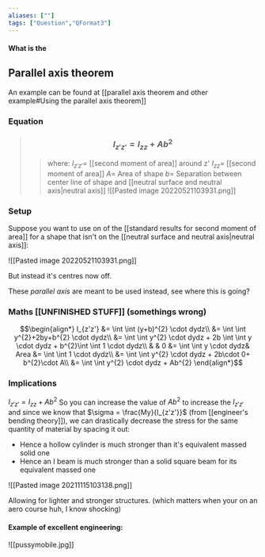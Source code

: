 ```yaml
---
aliases: [""]
tags: ["Question","QFormat3"]
---
```


#### What is the
## Parallel axis theorem
An example can be found at [[parallel axis theorem and other example#Using the parallel axis theorem]]
### Equation

> ### $$ I_{z'z'} = I_{zz} + Ab^{2} $$ 
>> where:
>> $I_{z'z'}=$ [[second moment of area]] around z'
>> $I_{zz}=$ [[second moment of area]]
>> $A=$ Area of shape
>> $b=$ Separation between center line of shape and [[neutral surface and neutral axis|neutral axis]]
>> ![[Pasted image 20220521103931.png]]


### Setup
Suppose you want to use on of the [[standard results for second moment of area]] for a shape that isn't on the [[neutral surface and neutral axis|neutral axis]]:

![[Pasted image 20220521103931.png]]

But instead it's centres now off.

These *parallel axis* are meant to be used instead, see where this is going?

### Maths [[UNFINISHED STUFF]] (somethings wrong)
$$\begin{align*}
   I_{z'z'} &= \int \int (y+b)^{2} \cdot dydz\\
&= \int \int   y^{2}+2by+b^{2}   \cdot dydz\\
&= \int \int   y^{2}   \cdot dydz + 2b \int \int  y  \cdot dydz + b^{2}\int \int 1 \cdot dydz\\
& & 0 &= \int \int  y  \cdot dydz& Area &= \int \int 1 \cdot dydz\\
&= \int \int   y^{2}   \cdot dydz + 2b\cdot 0+ b^{2}\cdot A\\
&= \int \int   y^{2}   \cdot dydz + Ab^{2}
\end{align*}$$

### Implications
$I_{z'z'} = I_{zz} + Ab^{2}$ So you can increase the value of $Ab^{2}$ to increase the $I_{z'z'}$ and since we know that $\sigma = \frac{My}{I_{z'z'}}$ (from [[engineer's bending theory]]), we can drastically decrease the stress for the same quantity of material by spacing it out:

- Hence a hollow cylinder is much stronger than it's equivalent massed solid one
- Hence an I beam is much stronger than a solid square beam for its equivalent massed one

![[Pasted image 20211115103138.png]]

Allowing for lighter and stronger structures. (which matters when your on an aero course huh, I know shocking)

#### Example of excellent engineering:
![[pussymobile.jpg]]